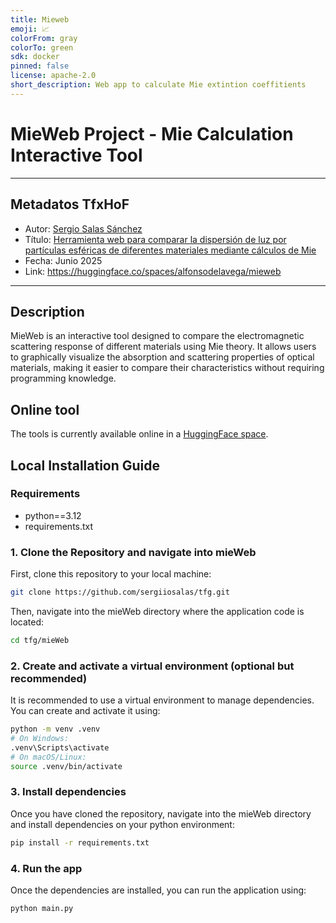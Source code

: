 ```yaml
---
title: Mieweb
emoji: 📈
colorFrom: gray
colorTo: green
sdk: docker
pinned: false
license: apache-2.0
short_description: Web app to calculate Mie extintion coeffitients
---
```


# MieWeb Project - Mie Calculation Interactive Tool

---

## Metadatos TfxHoF

- Autor: [Sergio Salas Sánchez](https://www.linkedin.com/in/sergio-salas-s%C3%A1nchez-6093a5364/)
- Título: [Herramienta web para comparar la dispersión de luz por partículas esféricas de diferentes materiales mediante cálculos de Mie]()
- Fecha: Junio 2025
- Link: https://huggingface.co/spaces/alfonsodelavega/mieweb

---

## Description

MieWeb is an interactive tool designed to compare the electromagnetic scattering response of different materials using Mie theory. It allows users to graphically visualize the absorption and scattering properties of optical materials, making it easier to compare their characteristics without requiring programming knowledge.

## Online tool

The tools is currently available online in a [HuggingFace space](https://huggingface.co/spaces/alfonsodelavega/mieweb).

## Local Installation Guide

### Requirements

- python==3.12
- requirements.txt

### 1. Clone the Repository and navigate into mieWeb

First, clone this repository to your local machine:

```bash
git clone https://github.com/sergiiosalas/tfg.git
```

Then, navigate into the mieWeb directory where the application code is located:
```bash
cd tfg/mieWeb
```

### 2. Create and activate a virtual environment (optional but recommended)

It is recommended to use a virtual environment to manage dependencies. You can create and activate it using:

```bash
python -m venv .venv
# On Windows:
.venv\Scripts\activate
# On macOS/Linux:
source .venv/bin/activate
```


### 3. Install dependencies

Once you have cloned the repository, navigate into the mieWeb directory and install dependencies on your python environment:

```bash
pip install -r requirements.txt
```


### 4. Run the app

Once the dependencies are installed, you can run the application using:

```bash
python main.py
```
